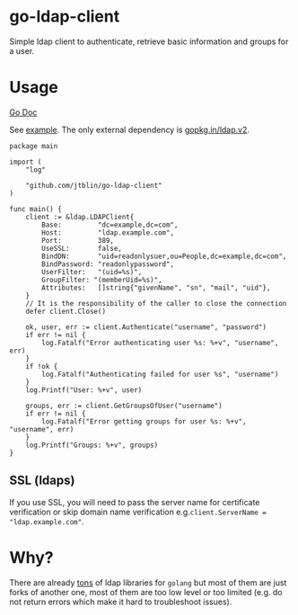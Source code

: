 # go-ldap-client

Simple ldap client to authenticate, retrieve basic information and groups for a user.

# Usage

[Go Doc](https://godoc.org/github.com/jtblin/go-ldap-client)

See [example](example_test.go). The only external dependency is [gopkg.in/ldap.v2](http://gopkg.in/ldap.v2).

```golang
package main

import (
	"log"

	"github.com/jtblin/go-ldap-client"
)

func main() {
	client := &ldap.LDAPClient{
		Base:         "dc=example,dc=com",
		Host:         "ldap.example.com",
		Port:         389,
		UseSSL:       false,
		BindDN:       "uid=readonlysuer,ou=People,dc=example,dc=com",
		BindPassword: "readonlypassword",
		UserFilter:   "(uid=%s)",
		GroupFilter: "(memberUid=%s)",
		Attributes:   []string{"givenName", "sn", "mail", "uid"},
	}
	// It is the responsibility of the caller to close the connection
	defer client.Close()

	ok, user, err := client.Authenticate("username", "password")
	if err != nil {
		log.Fatalf("Error authenticating user %s: %+v", "username", err)
	}
	if !ok {
		log.Fatalf("Authenticating failed for user %s", "username")
	}
	log.Printf("User: %+v", user)
	
	groups, err := client.GetGroupsOfUser("username")
	if err != nil {
		log.Fatalf("Error getting groups for user %s: %+v", "username", err)
	}
	log.Printf("Groups: %+v", groups) 
}
```

## SSL (ldaps)

If you use SSL, you will need to pass the server name for certificate verification
or skip domain name verification e.g.`client.ServerName = "ldap.example.com"`.

# Why?

There are already [tons](https://godoc.org/?q=ldap) of ldap libraries for `golang` but most of them
are just forks of another one, most of them are too low level or too limited (e.g. do not return errors 
which make it hard to troubleshoot issues).